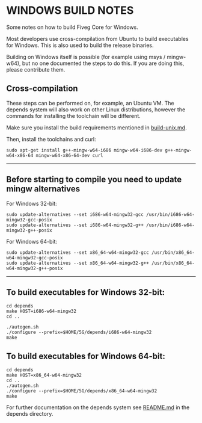 WINDOWS BUILD NOTES
====================

Some notes on how to build Fiveg Core for Windows.

Most developers use cross-compilation from Ubuntu to build executables for
Windows. This is also used to build the release binaries.

Building on Windows itself is possible (for example using msys / mingw-w64),
but no one documented the steps to do this. If you are doing this, please contribute them.

Cross-compilation
-------------------

These steps can be performed on, for example, an Ubuntu VM. The depends system
will also work on other Linux distributions, however the commands for
installing the toolchain will be different.

Make sure you install the build requirements mentioned in
[build-unix.md](/doc/build-unix.md).

Then, install the toolchains and curl:

    sudo apt-get install g++-mingw-w64-i686 mingw-w64-i686-dev g++-mingw-w64-x86-64 mingw-w64-x86-64-dev curl

*******************
Before starting to compile you need to update mingw alternatives
-------------
For Windows 32-bit:

    sudo update-alternatives --set i686-w64-mingw32-gcc /usr/bin/i686-w64-mingw32-gcc-posix
    sudo update-alternatives --set i686-w64-mingw32-g++ /usr/bin/i686-w64-mingw32-g++-posix

For Windows 64-bit:

    sudo update-alternatives --set x86_64-w64-mingw32-gcc /usr/bin/x86_64-w64-mingw32-gcc-posix
    sudo update-alternatives --set x86_64-w64-mingw32-g++ /usr/bin/x86_64-w64-mingw32-g++-posix

********************

To build executables for Windows 32-bit:
------------------

    cd depends
    make HOST=i686-w64-mingw32 
    cd ..

    ./autogen.sh
    ./configure --prefix=$HOME/5G/depends/i686-w64-mingw32
    make

To build executables for Windows 64-bit:
------------------

    cd depends
    make HOST=x86_64-w64-mingw32
    cd ..
    ./autogen.sh
    ./configure --prefix=$HOME/5G/depends/x86_64-w64-mingw32
    make


For further documentation on the depends system see [README.md](../depends/README.md) in the depends directory.

